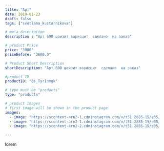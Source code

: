 ```yaml
---
title: "Арт"
date: 2019-01-23
draft: false
tags: ["svetlana_kustarnikova"]

# meta description
description : "Арт 690 цоизит варисцит  сделано  на заказ"

# product Price
price: "3000"
priceBefore: "3600.0"

# Product Short Description
shortDescription: "Арт 690 цоизит варисцит  сделано  на заказ"

#product ID
productID: "Bs_TyrInmgk"

# type must be "products"
type: "products"

# product Images
# first image will be shown in the product page
images:
  - image: "https://scontent-arn2-1.cdninstagram.com/v/t51.2885-15/e35/49372087_414009839141269_3638030772855721939_n.jpg?_nc_ht=scontent-arn2-1.cdninstagram.com&_nc_cat=101&_nc_ohc=Wd57VlwYsdoAX8MzfY8&se=8&tp=1&oh=2b20980300238ad268799dda8eb40794&oe=6060A407&ig_cache_key=MTk2MzM3NTAwMzQwMTQyMTQxNA%3D%3D.2"
  - image: "https://scontent-arn2-1.cdninstagram.com/v/t51.2885-15/e35/49544968_2091876261110882_3047303057057303761_n.jpg?_nc_ht=scontent-arn2-1.cdninstagram.com&_nc_cat=102&_nc_ohc=wby-_h1uUckAX_r2Fnb&se=8&tp=1&oh=f3648c362c33e29e79e48aa917ce1037&oe=605FEC26&ig_cache_key=MTk2MzM3NTAwMzM5MzAwNzY0OA%3D%3D.2"
  - image: "https://scontent-arn2-2.cdninstagram.com/v/t51.2885-15/e35/49739643_388075388430404_7687007553022860145_n.jpg?_nc_ht=scontent-arn2-2.cdninstagram.com&_nc_cat=108&_nc_ohc=jYOw8hL0XcQAX9oZ4I1&se=8&tp=1&oh=f0b995f924ceb884a6817ada45b31917&oe=60609238&ig_cache_key=MTk2MzM3NTAwMzQwOTYwMTU2Nw%3D%3D.2"

---
```

lorem
